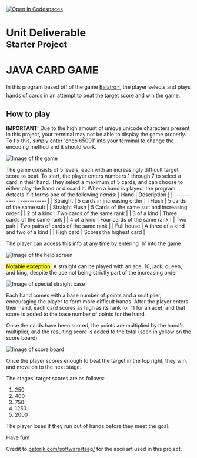 [![Open in Codespaces](https://classroom.github.com/assets/launch-codespace-2972f46106e565e64193e422d61a12cf1da4916b45550586e14ef0a7c637dd04.svg)](https://classroom.github.com/open-in-codespaces?assignment_repo_id=19397585)
# Unit Deliverable<br><sup>Starter Project<sup>

# JAVA CARD GAME
In this program based off of the game [Balatro🃏](https://www.playbalatro.com/), the player selects and plays hands of cards in an attempt to beat the target score and win the game.

## How to play
**IMPORTANT:** Due to the high amount of unique unicode characters present in this project, your terminal may not be able to display the game properly. To fix this, simply enter 'chcp 65001' into your terminal to change the encoding method and it should work.

![Image of the game](https://github.com/user-attachments/assets/e1b7b946-2600-4f34-8756-64a34ef467a5)

The game consists of 5 levels, each with an increasingly difficult target score to beat. To start, the player enters numbers 1 through 7 to select a card in their hand. They select a maximum of 5 cards, and can choose to either play the hand or discard it. 
When a hand is played, the program detects if it forms one of the following *hands*:
| Hand | Description |
| ----------- | ----------- |
| Straight | 5 cards in increasing order |
| Flush | 5 cards of the same suit |
| Straight Flush | 5 Cards of the same suit and increasing order |
| 2 of a kind | Two cards of the same rank |
| 3 of a kind | Three cards of the same rank |
| 4 of a kind | Four cards of the same rank |
| Two pair | Two pairs of cards of the same rank |
| Full house | A three of a kind and two of a kind | 
| High card | Scores the highest card |

The player can access this info at any time by entering 'h' into the game

![Image of the help screen](https://cdn.discordapp.com/attachments/1240802108098482199/1374160593963188304/image.png?ex=682d0a48&is=682bb8c8&hm=bae4d58e95ec3224a3d704aee124673ff8b9c1ece2f61efc7bd337157e1ebfaf&)

<mark>Notable exception</mark>: A straight can be played with an ace, 10, jack, queen, and king, despite the ace not being strictly part of the increasing order

![Image of special straight case](https://github.com/user-attachments/assets/cbf174c0-9596-47d9-b924-cbf4e19135d9)

Each hand comes with a base number of points and a multiplier, encouraging the player to form more difficult hands. After the player enters their hand, each card scores as high as its rank (or 11 for an ace), and that score is added to the base number of points for the hand. 

Once the cards have been scored, the points are multiplied by the hand's multiplier, and the resulting score is added to the total (seen in yellow on the score board). 

![Image of score board](https://github.com/user-attachments/assets/6556037e-8ddf-4be6-9f96-52575ff082a2)

Once the player scores enough to beat the target in the top right, they win, and move on to the next stage. 

The stages' target scores are as follows:
1. 250
2. 400
3. 750
4. 1250
5. 2000

The player loses if they run out of hands before they meet the goal.

Have fun!

Credit to [patorjk.com/software/taag/](patorjk.com/software/taag/) for the ascii art used in this project.

